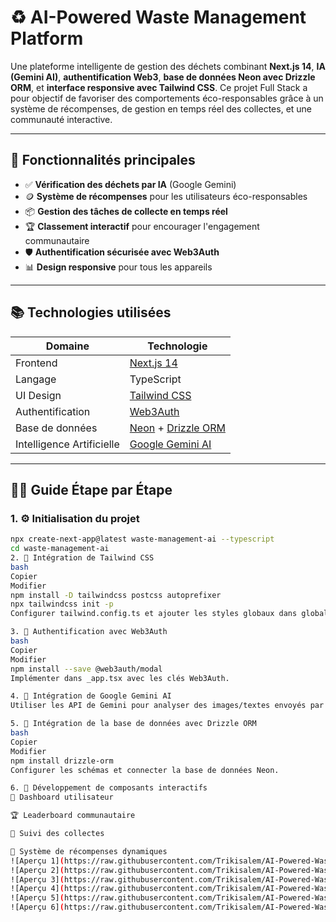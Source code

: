 # ♻️ AI-Powered Waste Management Platform

Une plateforme intelligente de gestion des déchets combinant **Next.js 14**, **IA (Gemini AI)**, **authentification Web3**, **base de données Neon avec Drizzle ORM**, et **interface responsive avec Tailwind CSS**. Ce projet Full Stack a pour objectif de favoriser des comportements éco-responsables grâce à un système de récompenses, de gestion en temps réel des collectes, et une communauté interactive.

---

## 🚀 Fonctionnalités principales

- ✅ **Vérification des déchets par IA** (Google Gemini)
- 🪙 **Système de récompenses** pour les utilisateurs éco-responsables
- 📦 **Gestion des tâches de collecte en temps réel**
- 🏆 **Classement interactif** pour encourager l'engagement communautaire
- 🛡️ **Authentification sécurisée avec Web3Auth**
- 📊 **Design responsive** pour tous les appareils

---

## 📚 Technologies utilisées

| Domaine                        | Technologie                          |
|-------------------------------|--------------------------------------|
| Frontend                      | [Next.js 14](https://nextjs.org/)   |
| Langage                       | TypeScript                           |
| UI Design                     | [Tailwind CSS](https://tailwindcss.com/) |
| Authentification              | [Web3Auth](https://web3auth.io/)     |
| Base de données               | [Neon](https://neon.tech/) + [Drizzle ORM](https://orm.drizzle.team/) |
| Intelligence Artificielle     | [Google Gemini AI](https://ai.google.dev/) |

---

## 👨‍💻 Guide Étape par Étape

### 1. ⚙️ Initialisation du projet

```bash
npx create-next-app@latest waste-management-ai --typescript
cd waste-management-ai
2. 🎨 Intégration de Tailwind CSS
bash
Copier
Modifier
npm install -D tailwindcss postcss autoprefixer
npx tailwindcss init -p
Configurer tailwind.config.ts et ajouter les styles globaux dans globals.css.

3. 🔐 Authentification avec Web3Auth
bash
Copier
Modifier
npm install --save @web3auth/modal
Implémenter dans _app.tsx avec les clés Web3Auth.

4. 🧠 Intégration de Google Gemini AI
Utiliser les API de Gemini pour analyser des images/textes envoyés par les utilisateurs et vérifier la conformité des déchets.

5. 🧩 Intégration de la base de données avec Drizzle ORM
bash
Copier
Modifier
npm install drizzle-orm
Configurer les schémas et connecter la base de données Neon.

6. 📲 Développement de composants interactifs
🧾 Dashboard utilisateur

🏆 Leaderboard communautaire

🚛 Suivi des collectes

🎁 Système de récompenses dynamiques
![Aperçu 1](https://raw.githubusercontent.com/Trikisalem/AI-Powered-Waste-Management-/main/1.png)
![Aperçu 2](https://raw.githubusercontent.com/Trikisalem/AI-Powered-Waste-Management-/main/2.png)
![Aperçu 3](https://raw.githubusercontent.com/Trikisalem/AI-Powered-Waste-Management-/main/3.png)
![Aperçu 4](https://raw.githubusercontent.com/Trikisalem/AI-Powered-Waste-Management-/main/4.png)
![Aperçu 5](https://raw.githubusercontent.com/Trikisalem/AI-Powered-Waste-Management-/main/5.png)
![Aperçu 6](https://raw.githubusercontent.com/Trikisalem/AI-Powered-Waste-Management-/main/6.png)

